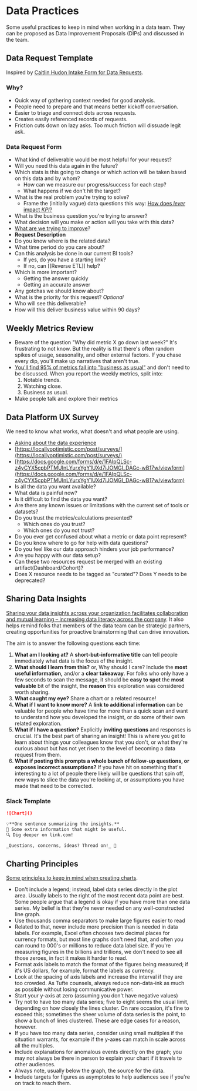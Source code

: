 # Data Practices

Some useful practices to keep in mind when working in a data team. They can be proposed as Data Improvement Proposals (DIPs) and discussed in the team.

## Data Request Template

Inspired by [Caitlin Hudon Intake Form for Data Requests](https://caitlinhudon.com/2020/09/16/data-intake-form/).

### Why?

- Quick way of gathering context needed for good analysis.
- People need to prepare and that means better kickoff conversation.
- Easier to triage and connect dots across requests.
- Creates easily referenced records of requests.
- Friction cuts down on lazy asks. Too much friction will dissuade legit ask.

### Data Request Form

- What kind of deliverable would be most helpful for your request?
- Will you need this data again in the future?
- Which stats is this going to change or which action will be taken based on this data and by whom?
  - How can we measure our progress/success for each step?
  - What happens if we don't hit the target?
- What is the real problem you're trying to solve?
  - Frame the (initially vague) data questions this way: [How does _lever_ impact _KPI_?](https://www.narrator.ai/blog/how-i-frame-data-questions-to-make-analyses-more-useful/)
- What is the business question you're trying to answer?
- What decision will you make or action will you take with this data?
- [What are we trying to improve](https://twitter.com/ergestx/status/1758538405695086829)?
- **Request Description**
- Do you know where is the related data?
- What time period do you care about?
- Can this analysis be done in our current BI tools?
  - If yes, do you have a starting link?
  - If no, can [[Reverse ETL]] help?
- Which is more important?
  - Getting the answer quickly
  - Getting an accurate answer
- Any gotchas we should know about?
- What is the priority for this request? _Optional_
- Who will see this deliverable?
- How will this deliver business value within 90 days?

## Weekly Metrics Review

- Beware of the question "Why did metric X go down last week?" It's frustrating to not know. But the reality is that there's often random spikes of usage, seasonality, and other external factors. If you chase every dip, you'll make up narratives that aren't true.
- [You'll find 95% of metrics fall into "business as usual"](https://twitter.com/teej_m/status/1293637500703924225) and don't need to be discussed. When you report the weekly metrics, split into:
  1. Notable trends.
  2. Watching close.
  3. Business as usual.
- Make people talk and explore their metrics

## Data Platform UX Survey

We need to know what works, what doesn't and what people are using.

- [Asking about the data experience](https://docs.google.com/forms/d/e/1FAIpQLSfufs_0zOGlFiE6oqrdZU7xCi399CBYbIlZkAMe15GTRRcPZA/viewform)
- [https://locallyoptimistic.com/post/surveys/](https://locallyoptimistic.com/post/surveys/)
- [https://docs.google.com/forms/d/e/1FAIpQLSc-z4yCYX5cpbPTMUInLYurxYgY1UXd7iJOMGI_DAGc-wB17w/viewform](https://docs.google.com/forms/d/e/1FAIpQLSc-z4yCYX5cpbPTMUInLYurxYgY1UXd7iJOMGI_DAGc-wB17w/viewform)
- Is all the data you want available?
- What data is painful now?
- Is it difficult to find the data you want?
- Are there any known issues or limitations with the current set of tools or datasets?
- Do you trust the metrics/calculations presented?
  - Which ones do you trust?
  - Which ones do you not trust?
- Do you ever get confused about what a metric or data point represent?
- Do you know where to go for help with data questions?
- Do you feel like our data approach hinders your job performance?
- Are you happy with our data setup?
- Can these two resources request be merged with an existing artifact(Dashboard/Cohort)?
- Does X resource needs to be tagged as "curated"? Does Y needs to be deprecated?

## Sharing Data Insights

[Sharing your data insights across your organization facilitates collaboration and mutual learning – increasing data literacy across the company](https://locallyoptimistic.com/post/share-your-data-insights-to-engage-your-colleagues/). It also helps remind folks that members of the data team can be strategic partners, creating opportunities for proactive brainstorming that can drive innovation.

The aim is to answer the following questions each time:

1. **What am I looking at?** A **short-but-informative title** can tell people immediately what data is the focus of the insight.
2. **What should I learn from this?** or, Why should I care? Include the **most useful information,** and/or a **clear takeaway**. For folks who only have a few seconds to scan the message, it should be **easy to spot** the **most valuable** bit of the insight, the **reason** this exploration was considered worth sharing.
3. **What caught my eye?** Share a chart or a related resource!
4. **What if I want to know more?** A **link to additional information** can be valuable for people who have time for more than a quick scan and want to understand how you developed the insight, or do some of their own related exploration.
5. **What if I have a question?** Explicitly **inviting questions** and responses is crucial. It's the best part of sharing an insight! This is where you get to learn about things your colleagues know that you don't, or what they're curious about but has not yet risen to the level of becoming a data request from them.
6. **What if posting this prompts a whole bunch of follow-up questions, or exposes incorrect assumptions?** If you have hit on something that's interesting to a lot of people there likely will be questions that spin off, new ways to slice the data you're looking at, or assumptions you have made that need to be corrected.

### Slack Template

```md
![Chart]()

💡**One sentence summarizing the insights.**
📝 Some extra information that might be useful.
🔍 Dig deeper on link.com!

_Questions, concerns, ideas? Thread on!_ 🧵
```

## Charting Principles

[Some principles to keep in mind when creating charts](https://www.eugenewei.com/blog/2017/11/13/remove-the-legend).

- Don't include a legend; instead, label data series directly in the plot area. Usually labels to the right of the most recent data point are best. Some people argue that a legend is okay if you have more than one data series. My belief is that they're never needed on any well-constructed line graph.
- Use thousands comma separators to make large figures easier to read
- Related to that, never include more precision than is needed in data labels. For example, Excel often chooses two decimal places for currency formats, but most line graphs don't need that, and often you can round to 000's or millions to reduce data label size. If you're measuring figures in the billions and trillions, we don't need to see all those zeroes, in fact it makes it harder to read.
- Format axis labels to match the format of the figures being measured; if it's US dollars, for example, format the labels as currency.
- Look at the spacing of axis labels and increase the interval if they are too crowded. As Tufte counsels, always reduce non-data-ink as much as possible without losing communicative power.
- Start your y-axis at zero (assuming you don't have negative values)
- Try not to have too many data series; five to eight seems the usual limit, depending on how closely the lines cluster. On rare occasion, it's fine to exceed this; sometimes the sheer volume of data series is the point, to show a bunch of lines clustered. These are edge cases for a reason, however.
- If you have too many data series, consider using small multiples if the situation warrants, for example if the y-axes can match in scale across all the multiples.
- Include explanations for anomalous events directly on the graph; you may not always be there in person to explain your chart if it travels to other audiences.
- Always note, usually below the graph, the source for the data.
- Include targets for figures as asymptotes to help audiences see if you're on track to reach them.
